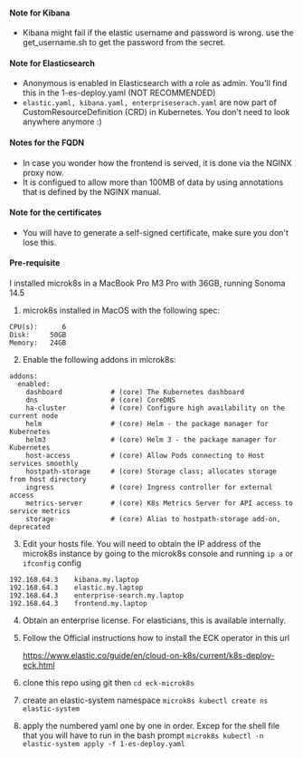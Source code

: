 

#### Note for Kibana
- Kibana might fail if the elastic username and password is wrong. use the get_username.sh to get the password from the secret.
#### Note for Elasticsearch
- Anonymous is enabled in Elasticsearch with a role as admin. You'll find this in the 1-es-deploy.yaml (NOT RECOMMENDED)
- ```elastic.yaml, kibana.yaml, enterpriseserach.yaml``` are now part of CustomResourceDefinition (CRD) in Kubernetes. You don't need to look anywhere anymore :)
#### Notes for the FQDN
- In case you wonder how the frontend is served, it is done via the NGINX proxy now.
- It is configued to allow more than 100MB of data by using annotations that is defined by the NGINX manual.
#### Note for the certificates
- You will have to generate a self-signed certificate, make sure you don't lose this. 


#### Pre-requisite

I installed microk8s in a MacBook Pro M3 Pro with 36GB, running Sonoma 14.5

1. microk8s installed in MacOS with the following spec:
```
CPU(s):      6
Disk:     50GB
Memory:   24GB
```
2. Enable the following addons in microk8s:

```
addons:
  enabled:
    dashboard            # (core) The Kubernetes dashboard
    dns                  # (core) CoreDNS
    ha-cluster           # (core) Configure high availability on the current node
    helm                 # (core) Helm - the package manager for Kubernetes
    helm3                # (core) Helm 3 - the package manager for Kubernetes
    host-access          # (core) Allow Pods connecting to Host services smoothly
    hostpath-storage     # (core) Storage class; allocates storage from host directory
    ingress              # (core) Ingress controller for external access
    metrics-server       # (core) K8s Metrics Server for API access to service metrics
    storage              # (core) Alias to hostpath-storage add-on, deprecated
```

3. Edit your hosts file. You will need to obtain the IP address of the microk8s instance by going to the microk8s console and running ```ip a``` or ```ifconfig``` config

```
192.168.64.3	kibana.my.laptop
192.168.64.3	elastic.my.laptop
192.168.64.3	enterprise-search.my.laptop
192.168.64.3	frontend.my.laptop
```

4. Obtain an enterprise license. For elasticians, this is available internally.
5. Follow the Official instructions how to install the ECK operator in this url
   
   https://www.elastic.co/guide/en/cloud-on-k8s/current/k8s-deploy-eck.html
6. clone this repo using git then ```cd eck-microk8s```
7. create an elastic-system namespace ```microk8s kubectl create ns elastic-system```
8. apply the numbered yaml one by one in order. Excep for the shell file that you will have to run in the bash prompt
    ```microk8s kubectl -n elastic-system apply -f 1-es-deploy.yaml```
